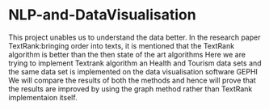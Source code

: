 # NLP-and-DataVisualisation
This project unables us to understand the data better.
In the research paper TextRank:bringing order into texts, it is mentioned that the TextRank algorithm is better than the then state of the art algorithms
Here we are trying to implement Textrank algorithm an Health and Tourism data sets and the same data set is implemented on the data visualisation software GEPHI
We will compare the results of both the methods and hence will prove that the results are improved by using the graph method rather than TextRank implementaion itself.
